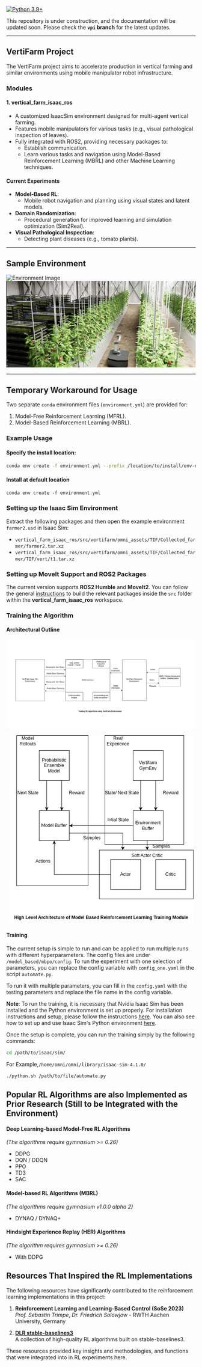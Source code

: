 [![Python 3.9+](https://img.shields.io/badge/python-3.7+-blue.svg)](https://www.python.org/downloads/release/python-360/)

This repository is under construction, and the documentation will be updated soon. Please check the **`vpi` branch** for the latest updates.

---

## **VertiFarm Project**
The VertiFarm project aims to accelerate production in vertical farming and similar environments using mobile manipulator robot infrastructure.

### Modules
#### **1. vertical_farm_isaac_ros**
- A customized IsaacSim environment designed for multi-agent vertical farming.
- Features mobile manipulators for various tasks (e.g., visual pathological inspection of leaves).
- Fully integrated with ROS2, providing necessary packages to:
  - Establish communication.
  - Learn various tasks and navigation using Model-Based Reinforcement Learning (MBRL) and other Machine Learning techniques.

#### **Current Experiments**
- **Model-Based RL**:
  - Mobile robot navigation and planning using visual states and latent models.
- **Domain Randomization**:
  - Procedural generation for improved learning and simulation optimization (Sim2Real).
- **Visual Pathological Inspection**:
  - Detecting plant diseases (e.g., tomato plants).

---

## **Sample Environment**
![Environment Image](docs/env.png)
![Tomato Inspection](docs/tif.png)

---

## **Temporary Workaround for Usage**
Two separate `conda` environment files (`environment.yml`) are provided for:
1. Model-Free Reinforcement Learning (MFRL).
2. Model-Based Reinforcement Learning (MBRL).

### Example Usage
#### Specify the install location:
```bash
conda env create -f environment.yml --prefix /location/to/install/env-name
 ```
#### Install at default location
 ```
 conda env create -f environment.yml
 ```
### Setting up the Isaac Sim Environment

Extract the following packages and then open the example environment `farmer2.usd` in Isaac Sim:

- `vertical_farm_isaac_ros/src/vertifarm/omni_assets/TIF/Collected_farmer/farmer2.tar.xz`
- `vertical_farm_isaac_ros/src/vertifarm/omni_assets/TIF/Collected_farmer/TIF/vert/t1.tar.xz`

### Setting up MoveIt Support and ROS2 Packages

The current version supports **ROS2 Humble** and **MoveIt2**. You can follow the general [instructions](https://docs.ros.org/en/eloquent/Tutorials/Creating-Your-First-ROS2-Package.html#build-a-package) to build the relevant packages inside the `src` folder within the **vertical_farm_isaac_ros** workspace.

### Training the Algorithm

#### Architectural Outline
![Block Diagram Outline](docs/VertiFarm.png)

<p align="center">
  <img src="docs/arch_v2.png" alt="Block Diagram Outline" />
</p>


#### Training

The current setup is simple to run and can be applied to run multiple runs with different hyperparameters. The config files are under `/model_based/mbpo/config`. To run the experiment with one selection of parameters, you can replace the config variable with `config_one.yaml` in the script `automate.py`. 

To run it with multiple parameters, you can fill in the `config.yaml` with the testing parameters and replace the file name in the config variable.

**Note**: To run the training, it is necessary that Nvidia Isaac Sim has been installed and the Python environment is set up properly. For installation instructions and setup, please follow the instructions [here](https://docs.omniverse.nvidia.com/isaacsim/latest/installation/index.html). You can also see how to set up and use Isaac Sim's Python environment [here](https://docs.omniverse.nvidia.com/isaacsim/latest/manual_standalone_python.html).

Once the setup is complete, you can run the training simply by the following commands:

```bash
cd /path/to/isaac/sim/
```
For Example,```/home/omni/omni/library/isaac-sim-4.1.0/```
```bash
./python.sh /path/to/file/automate.py
```

## Popular RL Algorithms are also Implemented as Prior Research (Still to be Integrated with the Environment)

#### Deep Learning-based Model-Free RL Algorithms
*(The algorithms require gymnasium >= 0.26)*

- DDPG
- DQN / DDQN
- PPO
- TD3
- SAC

#### Model-based RL Algorithms (MBRL)
*(The algorithms require gymnasium v1.0.0 alpha 2)*

- DYNAQ / DYNAQ+

#### Hindsight Experience Replay (HER) Algorithms
*(The algorithm requires gymnasium >= 0.26)*

- With DDPG

## Resources That Inspired the RL Implementations

The following resources have significantly contributed to the reinforcement learning implementations in this project:

1. **Reinforcement Learning and Learning-Based Control (SoSe 2023)**  
   *Prof. Sebastin Trimpe*, *Dr. Friedrich Solowjow* - RWTH Aachen University, Germany

2. **[DLR stable-baselines3](https://github.com/DLR-RM/stable-baselines3/tree/master)**  
   A collection of high-quality RL algorithms built on stable-baselines3.

These resources provided key insights and methodologies, and functions that were integrated into in RL experiments here.
